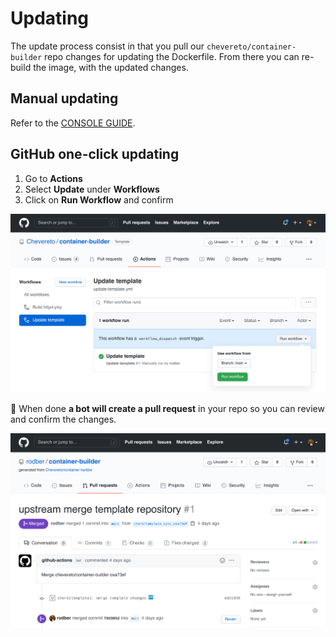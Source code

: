 # Updating

The update process consist in that you pull our `chevereto/container-builder` repo changes for updating the Dockerfile. From there you can re-build the image, with the updated changes.

## Manual updating

Refer to the [CONSOLE GUIDE](guides/console/UPDATING.md).

## GitHub one-click updating

1. Go to **Actions**
2. Select **Update** under **Workflows**
3. Click on **Run Workflow** and confirm

![Update template](src/update.png)

🤖 When done **a bot will create a pull request** in your repo so you can review and confirm the changes.

![Update template](src/update-merge.png)
